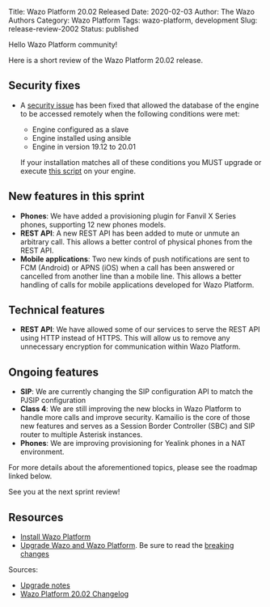 Title: Wazo Platform 20.02 Released
Date: 2020-02-03
Author: The Wazo Authors
Category: Wazo Platform
Tags: wazo-platform, development
Slug: release-review-2002
Status: published

Hello Wazo Platform community!

Here is a short review of the Wazo Platform 20.02 release.

## Security fixes

* A [security issue](http://mirror.wazo.community/security/WAZO-2020-01.pdf) has been fixed that allowed the database of the engine to be accessed remotely when the following conditions were met:

  * Engine configured as a slave
  * Engine installed using ansible
  * Engine in version 19.12 to 20.01

  If your installation matches all of these conditions you MUST upgrade or execute [this script](https://mirror.wazo.community/security/WAZO-2020-01.sh) on your engine.

## New features in this sprint

* **Phones**: We have added a provisioning plugin for Fanvil X Series phones, supporting 12 new phones models.
* **REST API**: A new REST API has been added to mute or unmute an arbitrary call. This allows a better control of physical phones from the REST API.
* **Mobile applications**: Two new kinds of push notifications are sent to FCM (Android) or APNS (iOS) when a call has been answered or cancelled from another line than a mobile line. This allows a better handling of calls for mobile applications developed for Wazo Platform.

## Technical features

* **REST API**: We have allowed some of our services to serve the REST API using HTTP instead of HTTPS. This will allow us to remove any unnecessary encryption for communication within Wazo Platform.

## Ongoing features

* **SIP**: We are currently changing the SIP configuration API to match the PJSIP configuration
* **Class 4**: We are still improving the new blocks in Wazo Platform to handle more calls and improve security. Kamailio is the core of those new features and serves as a Session Border Controller (SBC) and SIP router to multiple Asterisk instances.
* **Phones**: We are improving provisioning for Yealink phones in a NAT environment.

For more details about the aforementioned topics, please see the roadmap linked below.

See you at the next sprint review!

## Resources

* [Install Wazo Platform](/uc-doc/installation/install-system)
* [Upgrade Wazo and Wazo Platform](/uc-doc/upgrade/introduction). Be sure to read the [breaking changes](http://wazo.readthedocs.io/en/wazo-20.02/upgrade/upgrade_notes.html)

Sources:

* [Upgrade notes](/uc-doc/upgrade/upgrade_notes)
* [Wazo Platform 20.02 Changelog](https://wazo-dev.atlassian.net/issues/?jql=project%3DWAZO%20AND%20fixVersion%3D20.02)
